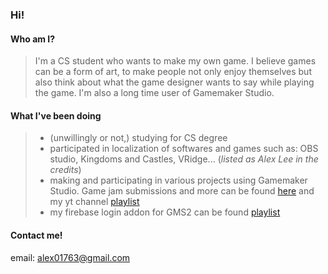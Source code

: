 ### Hi!

#### Who am I?
> I'm a CS student who wants to make my own game.
> I believe games can be a form of art, to make people not only enjoy themselves but also think about what the game designer wants to say while playing the game.
> I'm also a long time user of Gamemaker Studio.

#### What I've been doing
> * (unwillingly or not,) studying for CS degree
> * participated in localization of softwares and games such as: OBS studio, Kingdoms and Castles, VRidge... (*listed as Alex Lee in the credits*)
> * making and participating in various projects using Gamemaker Studio. Game jam submissions and more can be found [here]( https://whatthesamuel.itch.io/, "itch io") and my yt channel [playlist](https://youtube.com/playlist?list=PLt6U7hC8uB3nbvgFti58LkmCyDIAxZu0q, "playlist")
> * my firebase login addon for GMS2 can be found [playlist](https://youtube.com/playlist?list=PLt6U7hC8uB3nbvgFti58LkmCyDIAxZu0q, "playlist")

#### Contact me!

email: <alex01763@gmail.com>
